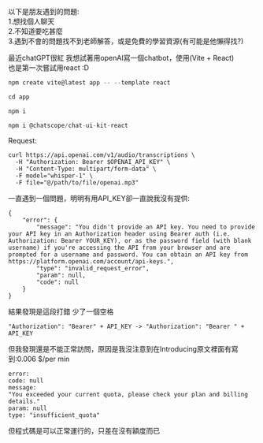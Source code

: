 以下是朋友遇到的問題:  
1.想找個人聊天  
2.不知道要吃甚麼  
3.遇到不會的問題找不到老師解答，或是免費的學習資源(有可能是他懶得找?)  

最近chatGPT很紅 我想試著用openAI寫一個chatbot，使用(Vite + React)  
也是第一次嘗試用react :D

```javascript
npm create vite@latest app -- --template react

cd app

npm i

npm i @chatscope/chat-ui-kit-react
```
Request:  
```
curl https://api.openai.com/v1/audio/transcriptions \
  -H "Authorization: Bearer $OPENAI_API_KEY" \
  -H "Content-Type: multipart/form-data" \
  -F model="whisper-1" \
  -F file="@/path/to/file/openai.mp3"
```
一直遇到一個問題，明明有用API_KEY卻一直說我沒有提供:    
```
{
    "error": {
        "message": "You didn't provide an API key. You need to provide your API key in an Authorization header using Bearer auth (i.e. Authorization: Bearer YOUR_KEY), or as the password field (with blank username) if you're accessing the API from your browser and are prompted for a username and password. You can obtain an API key from https://platform.openai.com/account/api-keys.",
        "type": "invalid_request_error",
        "param": null,
        "code": null
    }
}
```
結果發現是這段打錯 少了一個空格
```
"Authorization": "Bearer" + API_KEY -> "Authorization": "Bearer " + API_KEY
```
但我發現還是不能正常訪問，原因是我沒注意到在Introducing原文裡面有寫到:0.006 $/per min
```
error: 
code: null
message: 
"You exceeded your current quota, please check your plan and billing details."
param: null
type: "insufficient_quota"
```
但程式碼是可以正常運行的，只差在沒有額度而已

